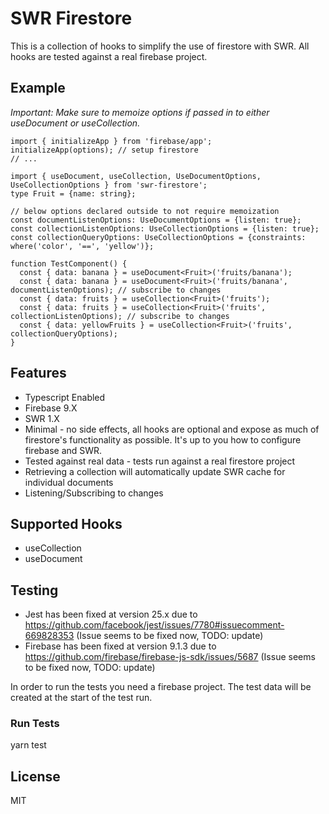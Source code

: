 # SWR Firestore

This is a collection of hooks to simplify the use of firestore with SWR. All hooks are tested against a real firebase project.

## Example

_Important: Make sure to memoize options if passed in to either useDocument or useCollection._

```
import { initializeApp } from 'firebase/app';
initializeApp(options); // setup firestore
// ...

import { useDocument, useCollection, UseDocumentOptions, UseCollectionOptions } from 'swr-firestore';
type Fruit = {name: string};

// below options declared outside to not require memoization
const documentListenOptions: UseDocumentOptions = {listen: true};
const collectionListenOptions: UseCollectionOptions = {listen: true};
const collectionQueryOptions: UseCollectionOptions = {constraints: where('color', '==', 'yellow')};

function TestComponent() {
  const { data: banana } = useDocument<Fruit>('fruits/banana');
  const { data: banana } = useDocument<Fruit>('fruits/banana', documentListenOptions); // subscribe to changes
  const { data: fruits } = useCollection<Fruit>('fruits');
  const { data: fruits } = useCollection<Fruit>('fruits', collectionListenOptions); // subscribe to changes
  const { data: yellowFruits } = useCollection<Fruit>('fruits', collectionQueryOptions);
}
```

## Features

- Typescript Enabled
- Firebase 9.X
- SWR 1.X
- Minimal - no side effects, all hooks are optional and expose as much of firestore's functionality as possible. It's up to you how to configure firebase and SWR.
- Tested against real data - tests run against a real firestore project
- Retrieving a collection will automatically update SWR cache for individual documents
- Listening/Subscribing to changes

## Supported Hooks

- useCollection
- useDocument

## Testing

- Jest has been fixed at version 25.x due to https://github.com/facebook/jest/issues/7780#issuecomment-669828353 (Issue seems to be fixed now, TODO: update)
- Firebase has been fixed at version 9.1.3 due to https://github.com/firebase/firebase-js-sdk/issues/5687 (Issue seems to be fixed now, TODO: update)

In order to run the tests you need a firebase project. The test data will be created at the start of the test run.

### Run Tests

yarn test

## License

MIT
